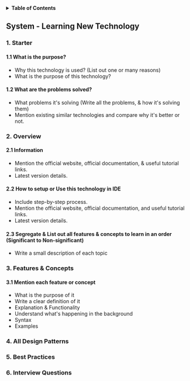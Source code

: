 <details>
<summary> <b>Table of Contents</b> </summary>
<!-- MarkdownTOC -->

1. [Starter](#helpful-links)
2. [Overview](#sublime-text-settings)
3. [Features & Concepts](#packages-to-install)
4. [All Design Patterns](#packages-to-install)
5. [Best Practices](#packages-to-install)

<!-- /MarkdownTOC -->
</details>


## System - Learning New Technology

### 1. Starter 
  #### 1.1 What is the purpose?
   - Why this technology is used? (List out one or many reasons)
   - What is the purpose of this technology?
  #### 1.2 What are the problems solved?
  - What problems it's solving (Write all the problems, & how it's solving them)
  - Mention existing similar technologies and compare why it's better or not.

### 2. Overview
  #### 2.1 Information
   - Mention the official website, official documentation, & useful tutorial links.
   - Latest version details.
  
  #### 2.2 How to setup or Use this technology in IDE
   - Include step-by-step process.
   - Mention the official website, official documentation, and useful tutorial links.
   - Latest version details.
 
  #### 2.3 Segregate & List out all features & concepts to learn in an order (Significant to Non-significant)
   - Write a small description of each topic

### 3. Features & Concepts
  #### 3.1 Mention each feature or concept
   - What is the purpose of it
   - Write a clear definition of it
   - Explanation & Functionality
   - Understand what's happening in the background
   - Syntax
   - Examples
 

### 4. All Design Patterns



### 5. Best Practices


### 6. Interview Questions


